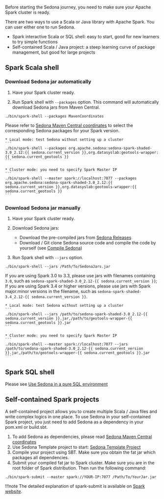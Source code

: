 Before starting the Sedona journey, you need to make sure your Apache Spark cluster is ready.

There are two ways to use a Scala or Java library with Apache Spark. You can user either one to run Sedona.

* Spark interactive Scala or SQL shell: easy to start, good for new learners to try simple functions
* Self-contained Scala / Java project: a steep learning curve of package management, but good for large projects

## Spark Scala shell

### Download Sedona jar automatically

1. Have your Spark cluster ready.

2. Run Spark shell with `--packages` option. This command will automatically download Sedona jars from Maven Central.
```
./bin/spark-shell --packages MavenCoordinates
```
Please refer to [Sedona Maven Central coordinates](maven-coordinates.md) to select the corresponding Sedona packages for your Spark version.

    * Local mode: test Sedona without setting up a cluster
    ```
    ./bin/spark-shell --packages org.apache.sedona:sedona-spark-shaded-3.0_2.12:{{ sedona.current_version }},org.datasyslab:geotools-wrapper:{{ sedona.current_geotools }}
    ```

    * Cluster mode: you need to specify Spark Master IP
    ```
    ./bin/spark-shell --master spark://localhost:7077 --packages org.apache.sedona:sedona-spark-shaded-3.0_2.12:{{ sedona.current_version }},org.datasyslab:geotools-wrapper:{{ sedona.current_geotools }}
    ```

### Download Sedona jar manually

1. Have your Spark cluster ready.

2. Download Sedona jars:
	* Download the pre-compiled jars from [Sedona Releases](../download.md)
	* Download / Git clone Sedona source code and compile the code by yourself (see [Compile Sedona](../compile))
3. Run Spark shell with `--jars` option.
```
./bin/spark-shell --jars /Path/To/SedonaJars.jar
```
If you are using Spark 3.0 to 3.3, please use jars with filenames containing `3.0`, such as `sedona-spark-shaded-3.0_2.12-{{ sedona.current_version }}`; If you are using Spark 3.4 or higher versions, please use jars with Spark major.minor versions in the filename, such as `sedona-spark-shaded-3.4_2.12-{{ sedona.current_version }}`.

    * Local mode: test Sedona without setting up a cluster
    ```
    ./bin/spark-shell --jars /path/to/sedona-spark-shaded-3.0_2.12-{{ sedona.current_version }}.jar,/path/to/geotools-wrapper-{{ sedona.current_geotools }}.jar
    ```

    * Cluster mode: you need to specify Spark Master IP
    ```
    ./bin/spark-shell --master spark://localhost:7077 --jars /path/to/sedona-spark-shaded-3.0_2.12-{{ sedona.current_version }}.jar,/path/to/geotools-wrapper-{{ sedona.current_geotools }}.jar
    ```

## Spark SQL shell

Please see [Use Sedona in a pure SQL environment](../../tutorial/sql-pure-sql/)

## Self-contained Spark projects

A self-contained project allows you to create multiple Scala / Java files and write complex logics in one place. To use Sedona in your self-contained Spark project, you just need to add Sedona as a dependency in your pom.xml or build.sbt.

1. To add Sedona as dependencies, please read [Sedona Maven Central coordinates](maven-coordinates.md)
2. Use Sedona Template project to start: [Sedona Template Project](../../tutorial/demo/)
3. Compile your project using SBT. Make sure you obtain the fat jar which packages all dependencies.
4. Submit your compiled fat jar to Spark cluster. Make sure you are in the root folder of Spark distribution. Then run the following command:
```
./bin/spark-submit --master spark://YOUR-IP:7077 /Path/To/YourJar.jar
```

!!!note
	The detailed explanation of spark-submit is available on [Spark website](https://spark.apache.org/docs/latest/submitting-applications.html).
